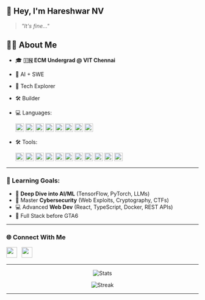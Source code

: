 ## 👋 Hey, I'm Hareshwar NV

> _"It's fine..."_

## 👨‍💻 About Me

- 🎓 **🇮🇳 ECM Undergrad @ VIT Chennai**
  
- 🧠 AI + SWE
  
- 🚀 Tech Explorer
  
- 🛠️ Builder  

- 💻 Languages:
  <p align="left">
    <img src="https://img.shields.io/badge/Python-3776AB?style=flat&logo=python&logoColor=white" height="22"/>
    <img src="https://img.shields.io/badge/C-A8B9CC?style=flat&logo=c&logoColor=white" height="22"/>
    <img src="https://img.shields.io/badge/C++-00599C?style=flat&logo=c%2b%2b&logoColor=white" height="22"/>
    <img src="https://img.shields.io/badge/Java-007396?style=flat&logo=java&logoColor=white" height="22"/>
    <img src="https://img.shields.io/badge/JavaScript-F7DF1E?style=flat&logo=javascript&logoColor=black" height="22"/>
    <img src="https://img.shields.io/badge/HTML5-E34F26?style=flat&logo=html5&logoColor=white" height="22"/>
    <img src="https://img.shields.io/badge/CSS3-1572B6?style=flat&logo=css3&logoColor=white" height="22"/>
    <img src="https://img.shields.io/badge/Verilog-8B0000?style=flat&logoColor=white" height="22"/>
  </p>

- 🛠 Tools:  
  <p align="left">
    <img src="https://img.shields.io/badge/TensorFlow-FF6F00?style=flat&logo=tensorflow&logoColor=white" height="22"/>
    <img src="https://img.shields.io/badge/Jupyter-F37626?style=flat&logo=jupyter&logoColor=white" height="22"/>
    <img src="https://img.shields.io/badge/VSCode-007ACC?style=flat&logo=visualstudiocode&logoColor=white" height="22"/>
    <img src="https://img.shields.io/badge/MySQL-4479A1?style=flat&logo=mysql&logoColor=white" height="22"/>
    <img src="https://img.shields.io/badge/Arduino-00979D?style=flat&logo=arduino&logoColor=white" height="22"/>
    <img src="https://img.shields.io/badge/LTspice-B40000?style=flat&logoColor=white" height="22"/>
    <img src="https://img.shields.io/badge/MATLAB-0076A8?style=flat&logo=mathworks&logoColor=white" height="22"/>
    <img src="https://img.shields.io/badge/Docker-2496ED?style=flat&logo=docker&logoColor=white" height="22"/>
    <img src="https://img.shields.io/badge/Intel%20Quartus%20Prime-0071C5?style=flat&logo=intel&logoColor=white" height="22"/>
    <img src="https://img.shields.io/badge/ModelSim-003B6F?style=flat&logoColor=white" height="22"/>
    <img src="https://img.shields.io/badge/TCAD-00599C?style=flat&logoColor=white" height="22"/>
  </p>

---

### 🌱 Learning Goals:
- 🤖 **Deep Dive into AI/ML** (TensorFlow, PyTorch, LLMs)
- 🔐 Master **Cybersecurity** (Web Exploits, Cryptography, CTFs)
- 💻 Advanced **Web Dev** (React, TypeScript, Docker, REST APIs)
- 👾 Full Stack before GTA6
---

### 🌐 Connect With Me
<p align="left">
  <a href="https://www.linkedin.com/in/hareshwar-nv-354b1231a/" target="blank">
    <img src="https://img.shields.io/badge/LinkedIn-hareshwar--nv-0077B5?style=flat&logo=linkedin&logoColor=white" height="28"/></a>
  &nbsp;
  <a href="mailto:iitzharesh@gmail.com">
    <img src="https://img.shields.io/badge/Gmail-iitzharesh@gmail.com-D14836?style=flat&logo=gmail&logoColor=white" height="28"/>
  </a>
</p>


---

<p align="center">
  <img src="https://github-readme-stats.vercel.app/api?username=HareshKen&show_icons=true&theme=tokyonight" alt="Stats" />
</p>

<p align="center">
  <img src="https://github-readme-streak-stats.herokuapp.com/?user=HareshKen&theme=tokyonight" alt="Streak" />
</p>

---

